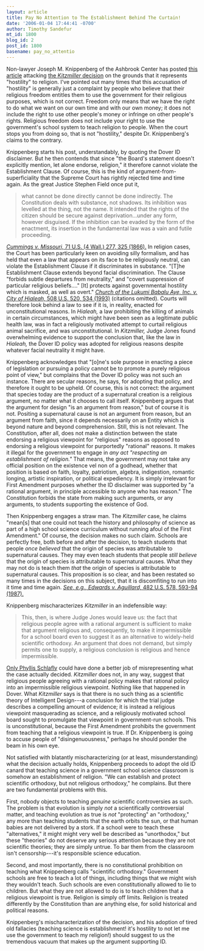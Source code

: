 ```yaml
---
layout: article
title: Pay No Attention to The Establishment Behind The Curtain!
date: '2006-01-04 17:44:41 -0700'
author: Timothy Sandefur
mt_id: 1800
blog_id: 2
post_id: 1800
basename: pay_no_attentio
---
```

Non-lawyer Joseph M. Knippenberg of the Ashbrook Center has posted <a href="http://www.ashbrook.org/publicat/oped/knippenberg/06/id.html">this article</a> attacking <a href="http://www.sciohost.org/ncse/kvd/kitzmiller_decision_20051220.pdf">the <i>Kitzmiller</i> decision</a> on the grounds that it represents "hostility" to religion. I've pointed out many times that this accusation of "hostility" is generally just a complaint by people who believe that their religious freedom entitles them to use the government for their religious purposes, which is not correct. Freedom only means that we have the right to do what we want on our own time and with our own money; it does not include the right to use other people's money or infringe on other people's rights. Religious freedom does not include your right to use the government's school system to teach religion to people. When the court stops you from doing so, that is not "hostility," despite Dr. Knippenberg's claims to the contrary.



<!--more-->

Knippenberg starts his post, understandably, by quoting the Dover ID disclaimer. But he then contends that since "the Board's statement doesn't explicitly mention, let alone endorse, religion," it therefore cannot violate the Establishment Clause. Of course, this is the kind of argument-from-superficiality that the Supreme Court has rightly rejected time and time again. As the great Justice Stephen Field once put it, 

<blockquote>what cannot be done directly cannot be done indirectly. The Constitution deals with substance, not shadows. Its inhibition was levelled at the thing, not the name. It intended that the rights of the citizen should be secure against deprivation...under any form, however disguised. If the inhibition can be evaded by the form of the enactment, its insertion in the fundamental law was a vain and futile proceeding.</blockquote>

<a href="http://caselaw.lp.findlaw.com/scripts/getcase.pl?navby=case&court=us&vol=71&page=277#325"><i>Cummings v. Missouri,</i> 71 U.S. (4 Wall.) 277, 325 (1866).</a> In religion cases, the Court has been particularly keen on avoiding silly formalism, and has held that even a law that appears on its face to be religiously neutral, can violate the Establishment Clause if it discriminates in substance. "[T]he Establishment Clause extends beyond facial discrimination. The Clause "forbids subtle departures from neutrality," and "covert suppression of particular religious beliefs...." [It] protects against governmental hostility which is masked, as well as overt." <i><a href="http://caselaw.lp.findlaw.com/scripts/getcase.pl?navby=case&court=us&vol=508&page=520#534">Church of the Lukumi Babalu Aye, Inc. v. City of Hialeah,</i> 508 U.S. 520, 534 (1993)</a> (citations omitted). Courts will therefore look behind a law to see if it is, in reality, enacted for unconstitutional reasons. In <i>Hialeah,</i> a law prohibiting the killing of animals in certain circumstances, which might have been seen as a legitimate public health law, was in fact a religiously motivated attempt to curtail religious animal sacrifice, and was unconstitutional. In <i>Kitzmiller,</i> Judge Jones found overwhelming evidence to support the conclusion that, like the law in <i>Hialeah,</i> the Dover ID policy was adopted for religious reasons despite whatever facial neutrality it might have. 

Knippenberg acknowledges that "[o]ne's sole purpose in enacting a piece of legislation or pursuing a policy cannot be to promote a purely religious point of view," but complains that the Dover ID policy was not such an instance. There are secular reasons, he says, for adopting that policy, and therefore it ought to be upheld. Of course, this is not correct: the argument that species today are the product of a supernatural creation is a religious argument, no matter what it chooses to call itself. Knippenberg argues that the argument for design "is an argument from reason," but of course it is not. Positing a supernatural cause is not an argument from reason, but an argument from faith, since it depends necessarily on an Entity which is beyond nature and beyond comprehension. Still, this is not relevant. The Constitution, after all, does not make a distinction between the state endorsing a religious viewpoint for "religious" reasons as opposed to endorsing a religious viewpoint for purportedly "rational" reasons. It makes it illegal for the government to engage in<em> any act "respecting an establishment of religion." </em>That means, the government may not take any official position on the existence vel non of a godhead, whether that position is based on faith, loyalty, patriotism, algebra, indigestion, romantic longing, artistic inspiration, or political expediency. It is simply irrelevant for First Amendment purposes whether the ID disclaimer was supported by "a rational argument, in principle accessible to anyone who has reason." The Constitution forbids the state from making such arguments, or any arguments, to students supporting the existence of God.

Then Knippenberg engages a straw man. The <i>Kitzmiller</i> case, he claims "mean[s] that one could not teach the history and philosophy of science as part of a high school science curriculum without running afoul of the First Amendment." Of course, the decision makes no such claim. Schools are perfectly free, both before and after the decision, to teach students that people <i>once believed</i> that the origin of species was attributable to supernatural causes. They may even teach students that people <i>still believe</i> that the origin of species is attributable to supernatural causes. What they may not do is teach them <i>that</i> the origin of species is attributable to supernatural causes. This proposition is so clear, and has been restated so many times in the decisions on this subject, that it is discomfiting to run into it time and time again. <i><a href="http://caselaw.lp.findlaw.com/scripts/getcase.pl?navby=case&court=us&vol=482&page=578#594">See, e.g., Edwards v. Aguillard,</i> 482 U.S. 578, 593-94 (1987).</a>

Knippenberg mischaracterizes <i>Kitzmiller</i> in an indefensible way:

<blockquote>This, then, is where Judge Jones would leave us: the fact that religious people agree with a rational argument is sufficient to make that argument religious and, consequently, to make it impermissible for a school board even to suggest it as an alternative to widely-held scientific orthodoxy. An argument that does not demand, but simply permits one to supply, a religious conclusion is religious and hence impermissible.</blockquote>

<a href="http://www.stcynic.com/blog/archives/2006/01/fisking_phyllis_schlaffly.php">Only Phyllis Schlafly</a> could have done a better job of misrepresenting what the case actually decided. <i>Kitzmiller</i> does not, in any way, suggest that religious people agreeing with a rational policy makes that rational policy into an impermissible religious viewpoint. Nothing like that happened in Dover. What <i>Kitzmiller</i> says is that there is no such thing as a scientific theory of Intelligent Design---a conclusion for which the trial judge describes a compelling amount of evidence; it is instead a religious viewpoint masquerading as science, and a religiously motivated school board sought to promulgate that viewpoint in government-run schools. This is unconstitutional, because the First Amendment prohibits the government from teaching that a religious viewpoint is true. If Dr. Knippenberg is going to accuse people of "disingenuousness," perhaps he should ponder the beam in his own eye.

Not satisfied with blatantly mischaracterizing (or at least, misunderstanding) what the decision actually holds, Knippenberg proceeds to adopt the old ID canard that teaching science in a government school science classroom is somehow an establishment of religion. "We can establish and protect scientific orthodoxy, but not religious orthodoxy," he complains. But there are two fundamental problems with this.

First, nobody objects to teaching <em>genuine </em>scientific controversies as such. The problem is that evolution is simply <em>not </em>a scientifically controversial matter, and teaching evolution as true is <em>not </em>"protecting" an "orthodoxy," any more than teaching students that the earth orbits the sun, or that human babies are not delivered by a stork. If a school were to teach these "alternatives," it might might very well be described as "unorthodox," but these "theories" do not deserve any serious attention because they are not scientific theories; they are simply untrue. To bar them from the classroom isn't censorship---it's responsible science education. 

Second, and most importantly, there is no constitutional prohibition on teaching what Knippenberg calls "scientific orthodoxy." Government schools are free to teach a lot of things, including things that we might wish they wouldn't teach. Such schools are even constitutionally allowed to lie to children. But what they are not allowed to do is to teach children that a religious viewpoint is true. Religion is simply off limits. Religion is treated differently by the Constitution than are anything else, for solid historical and political reasons.

Knippenberg's mischaracterization of the decision, and his adoption of tired old fallacies (teaching science is establishment! it's hostility to not let me use the government to teach my religion!) should suggest to us the tremendous vacuum that makes up the argument supporting ID.
